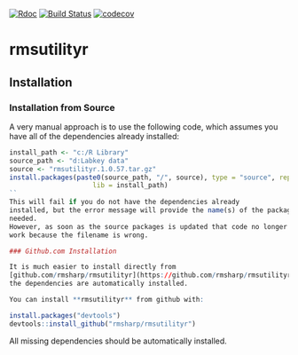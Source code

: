 
[![Rdoc](http://www.rdocumentation.org/badges/version/roxygen2)](http://www.rdocumentation.org/packages/roxygen2) [![Build Status](https://travis-ci.org/rmsharp/rmsutilityr.svg?branch=master)](https://travis-ci.org/rmsharp/rmsutilityr) [![codecov](https://codecov.io/gh/rmsharp/rmsutilityr/branch/master/graph/badge.svg)](https://codecov.io/gh/rmsharp/rmsutilityr)

<!-- README.md is generated from README.Rmd. Please edit that file -->
rmsutilityr
===========

Installation
------------

### Installation from Source

A very manual approach is to use the following code, which assumes you have all of the dependencies already installed:

``` r
install_path <- "c:/R Library"
source_path <- "d:Labkey data"
source <- "rmsutilityr.1.0.57.tar.gz"
install.packages(paste0(source_path, "/", source), type = "source", repos = NULL,
                     lib = install_path)
``
This will fail if you do not have the dependencies already 
installed, but the error message will provide the name(s) of the packages 
needed.
However, as soon as the source packages is updated that code no longer 
work because the filename is wrong.

### Github.com Installation

It is much easier to install directly from
[github.com/rmsharp/rmsutilityr](https://github.com/rmsharp/rmsutilityr) as all of 
the dependencies are automatically installed.

You can install **rmsutilityr** from github with:
```

``` r
install.packages("devtools")
devtools::install_github("rmsharp/rmsutilityr")
```

All missing dependencies should be automatically installed.
